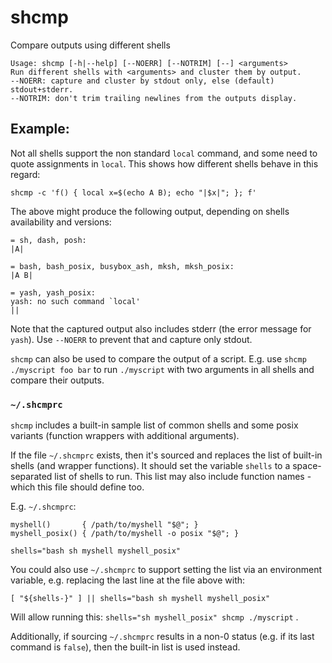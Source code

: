 # shcmp
Compare outputs using different shells

```
Usage: shcmp [-h|--help] [--NOERR] [--NOTRIM] [--] <arguments>
Run different shells with <arguments> and cluster them by output.
--NOERR: capture and cluster by stdout only, else (default) stdout+stderr.
--NOTRIM: don't trim trailing newlines from the outputs display.
```

## Example:
Not all shells support the non standard `local` command, and some need to quote
assignments in `local`. This shows how different shells behave in this regard:

```
shcmp -c 'f() { local x=$(echo A B); echo "|$x|"; }; f'
```

The above might produce the following output, depending on shells availability
and versions:

```
= sh, dash, posh:
|A|

= bash, bash_posix, busybox_ash, mksh, mksh_posix:
|A B|

= yash, yash_posix:
yash: no such command `local'
||
```

Note that the captured output also includes stderr (the error message for
`yash`). Use `--NOERR` to prevent that and capture only stdout.

`shcmp` can also be used to compare the output of a script. E.g. use
`shcmp ./myscript foo bar` to run `./myscript` with two arguments in all shells
and compare their outputs.

### `~/.shcmprc`

`shcmp` includes a built-in sample list of common shells and some posix
variants (function wrappers with additional arguments).

If the file `~/.shcmprc` exists, then it's sourced and replaces the list of
built-in shells (and wrapper functions). It should set the variable `shells` to
a space-separated list of shells to run. This list may also include function
names - which this file should define too.

E.g. `~/.shcmprc`:
```shell
myshell()       { /path/to/myshell "$@"; }
myshell_posix() { /path/to/myshell -o posix "$@"; }

shells="bash sh myshell myshell_posix"
```

You could also use `~/.shcmprc` to support setting the list via an environment
variable, e.g. replacing the last line at the file above with:
```
[ "${shells-}" ] || shells="bash sh myshell myshell_posix"
```
Will allow running this: `shells="sh myshell_posix" shcmp ./myscript` .

Additionally, if sourcing `~/.shcmprc` results in a non-0 status (e.g. if its
last command is `false`), then the built-in list is used instead.
